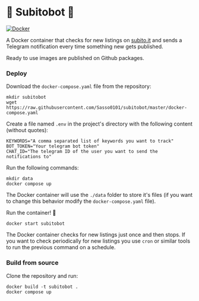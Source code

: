 
# 📣 Subitobot 📣
[![Docker](https://github.com/Sasso0101/subitobot/actions/workflows/docker-publish.yml/badge.svg?branch=master)](https://github.com/Sasso0101/subitobot/actions/workflows/docker-publish.yml)

A Docker container that checks for new listings on [subito.it](https://www.subito.it) and sends a Telegram notification every time something new gets published.

Ready to use images are published on Github packages.

### Deploy
Download the `docker-compose.yaml` file from the repository:
```
mkdir subitobot
wget https://raw.githubusercontent.com/Sasso0101/subitobot/master/docker-compose.yaml
```
Create a file named `.env` in the project's directory with the following content (without quotes):
```
KEYWORDS="A comma separated list of keywords you want to track"
BOT_TOKEN="Your telegram bot token"
CHAT_ID="The telegram ID of the user you want to send the notifications to"
```
Run the following commands:
```
mkdir data
docker compose up
```
The Docker container will use the `./data` folder to store it's files (if you want to change this behavior modify the `docker-compose.yaml` file).

Run the container! 🚀
```
docker start subitobot
```

The Docker container checks for new listings just once and then stops. If you want to check periodically for new listings you use `cron` or similar tools to run the previous command on a schedule.

### Build from source
Clone the repository and run:
```
docker build -t subitobot .
docker compose up
```
